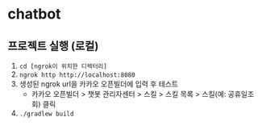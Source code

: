 # chatbot

## 프로젝트 실행 (로컬)

1. ```cd [ngrok이 위치한 디렉터리]```
2. ```ngrok http http://localhost:8080```
3. 생성된 ngrok url을 카카오 오픈빌더에 입력 후 테스트
    - 카카오 오픈빌더 > 챗봇 관리자센터 > 스킬 > 스킬 목록 > 스킬(예: 공휴일조회) 클릭
4. ```./gradlew build```
